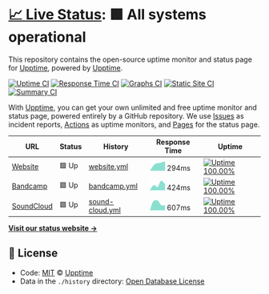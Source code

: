 # [📈 Live Status](https://upptime.github.io/upptime): <!--live status--> **🟩 All systems operational**

This repository contains the open-source uptime monitor and status page for [Upptime](https://upptime.js.org), powered by [Upptime](https://github.com/upptime/upptime).

[![Uptime CI](https://github.com/koj-co/upptime/workflows/Uptime%20CI/badge.svg)](https://github.com/koj-co/upptime/actions?query=workflow%3A%22Uptime+CI%22)
[![Response Time CI](https://github.com/koj-co/upptime/workflows/Response%20Time%20CI/badge.svg)](https://github.com/koj-co/upptime/actions?query=workflow%3A%22Response+Time+CI%22)
[![Graphs CI](https://github.com/koj-co/upptime/workflows/Graphs%20CI/badge.svg)](https://github.com/koj-co/upptime/actions?query=workflow%3A%22Graphs+CI%22)
[![Static Site CI](https://github.com/koj-co/upptime/workflows/Static%20Site%20CI/badge.svg)](https://github.com/koj-co/upptime/actions?query=workflow%3A%22Static+Site+CI%22)
[![Summary CI](https://github.com/koj-co/upptime/workflows/Summary%20CI/badge.svg)](https://github.com/koj-co/upptime/actions?query=workflow%3A%22Summary+CI%22)

With [Upptime](https://upptime.js.org), you can get your own unlimited and free uptime monitor and status page, powered entirely by a GitHub repository. We use [Issues](https://github.com/upptime/upptime/issues) as incident reports, [Actions](https://github.com/upptime/upptime/actions) as uptime monitors, and [Pages](https://upptime.github.io/upptime) for the status page.

<!--start: status pages-->
<!-- This summary is generated by Upptime (https://github.com/upptime/upptime) -->
<!-- Do not edit this manually, your changes will be overwritten -->

| URL                                          | Status | History                                                                                     | Response Time                                                                    | Uptime                                                                                                                                                                                                               |
| -------------------------------------------- | ------ | ------------------------------------------------------------------------------------------- | -------------------------------------------------------------------------------- | -------------------------------------------------------------------------------------------------------------------------------------------------------------------------------------------------------------------- |
| [Website](https://nutriot.com)               | 🟩 Up  | [website.yml](https://github.com/nutriot/status/commits/master/history/website.yml)         | <img alt="Response time graph" src="./graphs/website.png" height="20"> 294ms     | [![Uptime 100.00%](https://img.shields.io/endpoint?url=https%3A%2F%2Fraw.githubusercontent.com%2Fnutriot%2Fstatus%2Fmaster%2Fapi%2Fwebsite%2Fuptime.json)](https://nutriot.github.io/status/history/website)         |
| [Bandcamp](https://nutriot.bandcamp.com)     | 🟩 Up  | [bandcamp.yml](https://github.com/nutriot/status/commits/master/history/bandcamp.yml)       | <img alt="Response time graph" src="./graphs/bandcamp.png" height="20"> 424ms    | [![Uptime 100.00%](https://img.shields.io/endpoint?url=https%3A%2F%2Fraw.githubusercontent.com%2Fnutriot%2Fstatus%2Fmaster%2Fapi%2Fbandcamp%2Fuptime.json)](https://nutriot.github.io/status/history/bandcamp)       |
| [SoundCloud](https://soundcloud.com/nutriot) | 🟩 Up  | [sound-cloud.yml](https://github.com/nutriot/status/commits/master/history/sound-cloud.yml) | <img alt="Response time graph" src="./graphs/sound-cloud.png" height="20"> 607ms | [![Uptime 100.00%](https://img.shields.io/endpoint?url=https%3A%2F%2Fraw.githubusercontent.com%2Fnutriot%2Fstatus%2Fmaster%2Fapi%2Fsound-cloud%2Fuptime.json)](https://nutriot.github.io/status/history/sound-cloud) |

<!--end: status pages-->

[**Visit our status website →**](https://nutriot.github.io/status)

## 📄 License

- Code: [MIT](./LICENSE) © [Upptime](https://upptime.js.org)
- Data in the `./history` directory: [Open Database License](https://opendatacommons.org/licenses/odbl/1-0/)
